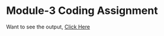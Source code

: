 # Module-3 Coding Assignment

Want to see the output, [Click Here](https://heerdassingh.github.io/HTML-CSS-and-Javascript-for-Web-Developers/index.html)
